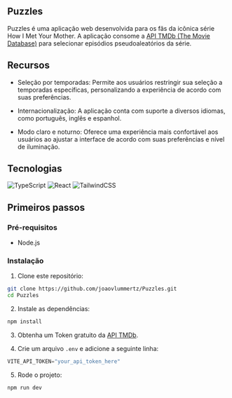 ## Puzzles
Puzzles é uma aplicação web desenvolvida para os fãs da icônica série How I Met Your Mother. A aplicação consome a [API TMDb (The Movie Database)](https://developer.themoviedb.org/reference/intro/getting-started) para selecionar episódios pseudoaleatórios da série.

## Recursos

- Seleção por temporadas: Permite aos usuários restringir sua seleção a temporadas específicas, personalizando a experiência de acordo com suas preferências.

- Internacionalização: A aplicação conta com suporte a diversos idiomas, como português, inglês e espanhol.

- Modo claro e noturno: Oferece uma experiência mais confortável aos usuários ao ajustar a interface de acordo com suas preferências e nível de iluminação.

## Tecnologias

<img src="https://img.shields.io/badge/typescript-%23007acc.svg?logo=typescript&logoColor=white&style=for-the-badge" alt="TypeScript" /> <img src="https://img.shields.io/badge/react-%2320232a.svg?logo=react&logoColor=%2361dafb&style=for-the-badge" alt="React" /> <img src="https://img.shields.io/badge/tailwindcss-%2338b2ac.svg?logo=tailwind-css&logoColor=white&style=for-the-badge" alt="TailwindCSS" />

## Primeiros passos

### Pré-requisitos

- Node.js

### Instalação

1. Clone este repositório:
```sh
git clone https://github.com/joaovlummertz/Puzzles.git
cd Puzzles
```
2. Instale as dependências:
```sh
npm install
```

3. Obtenha um Token gratuito da [API TMDb](https://developer.themoviedb.org/docs/getting-started).

4. Crie um arquivo ```.env``` e adicione a seguinte linha:
```js
VITE_API_TOKEN="your_api_token_here"
```

5. Rode o projeto:
```sh
npm run dev
```

